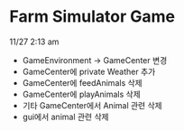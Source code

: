 # Farm Simulator Game

11/27 2:13 am
- GameEnvironment -> GameCenter 변경
- GameCenter에 private Weather 추가
- GameCenter에 feedAnimals 삭제
- GameCenter에 playAnimals 삭제
- 기타 GameCenter에서 Animal 관련 삭제
- gui에서 animal 관련 삭제
